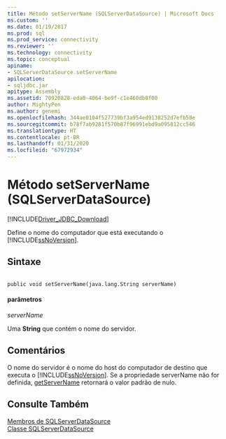 ```yaml
---
title: Método setServerName (SQLServerDataSource) | Microsoft Docs
ms.custom: ''
ms.date: 01/19/2017
ms.prod: sql
ms.prod_service: connectivity
ms.reviewer: ''
ms.technology: connectivity
ms.topic: conceptual
apiname:
- SQLServerDataSource.setServerName
apilocation:
- sqljdbc.jar
apitype: Assembly
ms.assetid: 70920828-eda0-4064-be9f-c1e460db8f00
author: MightyPen
ms.author: genemi
ms.openlocfilehash: 344ae0104f527739bf3a954ed9138252d7efb58e
ms.sourcegitcommit: b78f7ab9281f570b87f96991ebd9a095812cc546
ms.translationtype: HT
ms.contentlocale: pt-BR
ms.lasthandoff: 01/31/2020
ms.locfileid: "67972934"
---
```

# <a name="setservername-method-sqlserverdatasource"></a>Método setServerName (SQLServerDataSource)
[!INCLUDE[Driver_JDBC_Download](../../../includes/driver_jdbc_download.md)]

  Define o nome do computador que está executando o [!INCLUDE[ssNoVersion](../../../includes/ssnoversion-md.md)].  
  
## <a name="syntax"></a>Sintaxe  
  
```  
  
public void setServerName(java.lang.String serverName)  
```  
  
#### <a name="parameters"></a>parâmetros  
 *serverName*  
  
 Uma **String** que contém o nome do servidor.  
  
## <a name="remarks"></a>Comentários  
 O nome do servidor é o nome do host do computador de destino que executa o [!INCLUDE[ssNoVersion](../../../includes/ssnoversion-md.md)]. Se a propriedade serverName não for definida, [getServerName](../../../connect/jdbc/reference/getservername-method-sqlserverdatasource.md) retornará o valor padrão de nulo.  
  
## <a name="see-also"></a>Consulte Também  
 [Membros de SQLServerDataSource](../../../connect/jdbc/reference/sqlserverdatasource-members.md)   
 [Classe SQLServerDataSource](../../../connect/jdbc/reference/sqlserverdatasource-class.md)  
  
  
